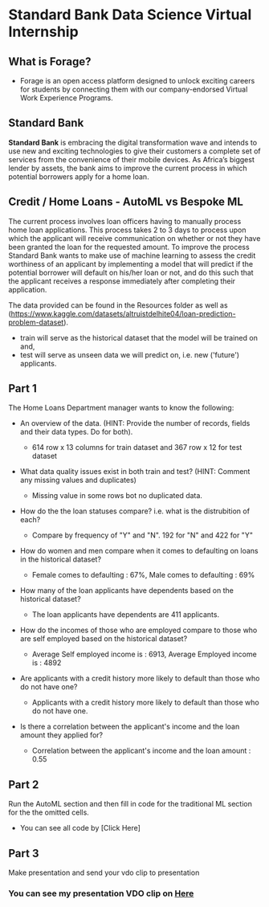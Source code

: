 # Standard Bank Data Science Virtual Internship

## What is Forage?
- Forage is an open access platform designed to unlock exciting careers for students by connecting them with our company-endorsed Virtual Work Experience Programs.

## Standard Bank

**Standard Bank** is embracing the digital transformation wave and intends to use new and exciting technologies to give their customers a complete set of services from the convenience of their mobile devices. As Africa’s biggest lender by assets, the bank aims to improve the current process in which potential borrowers apply for a home loan. 

## Credit / Home Loans - AutoML vs Bespoke ML

The current process involves loan officers having to manually process home loan applications. This process takes 2 to 3 days to process upon which the applicant will receive communication on whether or not they have been granted the loan for the requested amount. To improve the process Standard Bank wants to make use of machine learning to assess the credit worthiness of an applicant by implementing a model that will predict if the potential borrower will default on his/her loan or not, and do this such that the applicant receives a response immediately after completing their application.

The data provided can be found in the Resources folder as well as (https://www.kaggle.com/datasets/altruistdelhite04/loan-prediction-problem-dataset).

- train will serve as the historical dataset that the model will be trained on and,
- test will serve as unseen data we will predict on, i.e. new ('future') applicants.

## Part 1

The Home Loans Department manager wants to know the following:

- An overview of the data. (HINT: Provide the number of records, fields and their data types. Do for both).
  - 614 row x 13 columns for train dataset and 367 row x 12 for test dataset

- What data quality issues exist in both train and test? (HINT: Comment any missing values and duplicates)
  - Missing value in some rows bot no duplicated data.

- How do the the loan statuses compare? i.e. what is the distrubition of each?
  - Compare by frequency of "Y" and "N". 192 for "N" and 422 for "Y"

- How do women and men compare when it comes to defaulting on loans in the historical dataset?
  - Female comes to defaulting : 67%, Male comes to defaulting : 69%
 
- How many of the loan applicants have dependents based on the historical dataset?
  - The loan applicants have dependents are 411 applicants.

- How do the incomes of those who are employed compare to those who are self employed based on the historical dataset?
  - Average Self employed income is : 6913, Average Employed income is : 4892

- Are applicants with a credit history more likely to default than those who do not have one?
  - Applicants with a credit history more likely to default than those who do not have one.

- Is there a correlation between the applicant's income and the loan amount they applied for?
  - Correlation between the applicant's income and the loan amount : 0.55

## Part 2

Run the AutoML section and then fill in code for the traditional ML section for the the omitted cells.  
- You can see all code by [Click Here]

## Part 3

Make presentation and send your vdo clip to presentation


### You can see my presentation VDO clip on [Here](https://drive.google.com/file/d/1p0rQYOm-V1tBmb_J0ciHxyyxnHTBy_Fl/view?usp=sharing)
